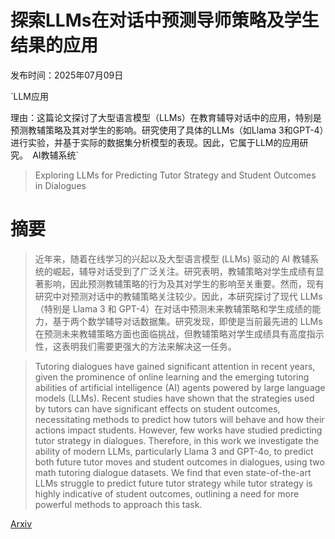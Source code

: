 # 探索LLMs在对话中预测导师策略及学生结果的应用

发布时间：2025年07月09日

`LLM应用

理由：这篇论文探讨了大型语言模型（LLMs）在教育辅导对话中的应用，特别是预测教辅策略及其对学生的影响。研究使用了具体的LLMs（如Llama 3和GPT-4）进行实验，并基于实际的数据集分析模型的表现。因此，它属于LLM的应用研究。` `AI教辅系统`

> Exploring LLMs for Predicting Tutor Strategy and Student Outcomes in Dialogues

# 摘要

> 近年来，随着在线学习的兴起以及大型语言模型 (LLMs) 驱动的 AI 教辅系统的崛起，辅导对话受到了广泛关注。研究表明，教辅策略对学生成绩有显著影响，因此预测教辅策略的行为及其对学生的影响至关重要。然而，现有研究中对预测对话中的教辅策略关注较少。因此，本研究探讨了现代 LLMs（特别是 Llama 3 和 GPT-4）在对话中预测未来教辅策略和学生成绩的能力，基于两个数学辅导对话数据集。研究发现，即使是当前最先进的 LLMs 在预测未来教辅策略方面也面临挑战，但教辅策略对学生成绩具有高度指示性，这表明我们需要更强大的方法来解决这一任务。

> Tutoring dialogues have gained significant attention in recent years, given the prominence of online learning and the emerging tutoring abilities of artificial intelligence (AI) agents powered by large language models (LLMs). Recent studies have shown that the strategies used by tutors can have significant effects on student outcomes, necessitating methods to predict how tutors will behave and how their actions impact students. However, few works have studied predicting tutor strategy in dialogues. Therefore, in this work we investigate the ability of modern LLMs, particularly Llama 3 and GPT-4o, to predict both future tutor moves and student outcomes in dialogues, using two math tutoring dialogue datasets. We find that even state-of-the-art LLMs struggle to predict future tutor strategy while tutor strategy is highly indicative of student outcomes, outlining a need for more powerful methods to approach this task.

[Arxiv](https://arxiv.org/abs/2507.06910)